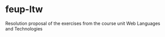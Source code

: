 # feup-ltw
Resolution proposal of the exercises from the course unit Web Languages and Technologies
